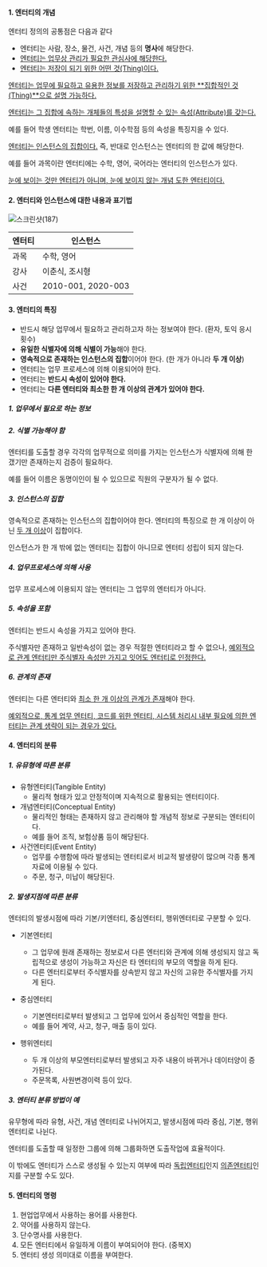 #### 1. 엔터티의 개념



엔터티 정의의 공통점은 다음과 같다

- 엔터티는 사람, 장소, 물건, 사건, 개념 등의 **명사**에 해당한다.
- <u>엔터티는 업무상 관리가 필요한 관심사에 해당한다.</u>
- <u>엔터티는 저장이 되기 위한 어떤 것(Thing)이다.</u>

<u>엔터티는 업무에 필요하고 유용한 정보를 저장하고 관리하기 위한 **집합적인 것(Thing)**으로 설명 가능하다.</u>

<u>엔터티는 그 집합에 속하는 개체들의 특성을 설명할 수 있는 속성(Attribute)를 갖는다.</u>

예를 들어 학생 엔터티는 학번, 이름, 이수학점 등의 속성을 특징지을 수 있다.

<u>엔터티는 인스턴스의 집합이다.</u> 즉, 반대로 인스턴스는 엔터티의 한 값에 해당한다.

예를 들어 과목이란 엔터티에는 수학, 영어, 국어라는 엔터티의 인스턴스가 있다.

<u>눈에 보이는 것만 엔터티가 아니며, 눈에 보이지 않는 개념 도한 엔터티이다.</u>



#### 2. 엔터티와 인스턴스에 대한 내용과 표기법



![스크린샷(187)](https://user-images.githubusercontent.com/50413112/108829540-a632d880-760b-11eb-921c-bafb2d847547.png)

| 엔터티 | 인스턴스           |
| ------ | ------------------ |
| 과목   | 수학, 영어         |
| 강사   | 이춘식, 조시형     |
| 사건   | 2010-001, 2020-003 |



#### 3. 엔터티의 특징

- 반드시 해당 업무에서 필요하고 관리하고자 하는 정보여야 한다. (환자, 토익 응시 횟수)
- **유일한 식별자에 의해 식별이 가능**해야 한다.
- **영속적으로 존재하는 인스턴스의 집합**이어야 한다. (한 개가 아니라 **두 개 이상**)
- 엔터티는 업무 프로세스에 의해 이용되어야 한다.
- 엔터티는 **반드시 속성이 있어야 한다.**
- 엔터티는 **다른 엔터티와 최소한 한 개 이상의 관계가 있어야 한다.**



##### 1. 업무에서 필요로 하는 정보

##### 2. 식별 가능해야 함

엔터티를 도출할 경우 각각의 업무적으로 의미를 가지는 인스턴스가 식별자에 의해 한 갰기만 존재하는지 검증이 필요하다.

예를 들어 이름은 동명이인이 될 수 있으므로 직원의 구분자가 될 수 없다.

##### 3. 인스턴스의 집합

영속적으로 존재하는 인스턴스의 집합이어야 한다. 엔터티의 특징으로 한 개 이상이 아닌 <u>두 개 이상</u>이 집합이다.

인스턴스가 한 개 밖에 없는 엔터티는 집합이 아니므로 엔터티 성립이 되지 않는다.

##### 4. 업무프로세스에 의해 사용

업무 프로세스에 이용되지 않는 엔터티는 그 업무의 엔터티가 아니다.

##### 5. 속성을 포함

엔터티는 반드시 속성을 가지고 있어야 한다.

주식별자만 존재하고 일반속성이 없는 경우 적절한 엔터티라고 할 수 없으나, <u>예외적으로 관계 엔터티만 주식별자 속성만 가지고 잇어도 엔터티로 인정한다.</u>

##### 6. 관계의 존재

엔터티는 다른 엔터티와 <u>최소 한 개 이상의 관계가 존재</u>해야 한다.

<u>예외적으로, 통계 업무 엔터티, 코드를 위한 엔터티, 시스템 처리시 내부 필요에 의한 엔터티는 관계 생략이 되는 경우가 있다.</u>



#### 4. 엔터티의 분류



##### 1. 유뮤형에 따른 분류

- 유형엔터티(Tangible Entity)
  - 물리적 형태가 있고 안정적이며 지속적으로 활용되는 엔터티이다.
- 개념엔터티(Conceptual Entity)
  - 물리적인 형태는 존재하지 않고 관리해야 할 개념적 정보로 구분되는 엔터티이다. 
  - 예를 들어 조직, 보험상품 등이 해당된다.
- 사건엔터티(Event Entity)
  - 업무를 수행함에 따라 발생되는 엔터티로서 비교적 발생량이 많으며 각종 통계자료에 이용될 수 있다.
  - 주문, 청구, 미납이 해당된다.



##### 2. 발생지점에 따른 분류

엔터티의 발생시점에 따라 기본/키엔터티, 중심엔터티, 행위엔터티로 구분할 수 있다.

- 기본엔터티
  - 그 업무에 원래 존재하는 정보로서 다른 엔터티와 관계에 의해 생성되지 않고 독립적으로 생성이 가능하고 자신은 타 엔터티의 부모의 역할을 하게 된다.
  - 다른 엔터티로부터 주식별자를 상속받지 않고 자신의 고유한 주식별자를 가지게 된다.

- 중심엔터티
  - 기본엔터티로부터 발생되고 그 업무에 있어서 중심적인 역할을 한다.
  - 예를 들어 계약, 사고, 청구, 매출 등이 있다.
- 행위엔터티
  - 두 개 이상의 부모엔터티로부터 발생되고 자주 내용이 바뀌거나 데이터양이 증가된다.
  - 주문목록, 사원변경이력 등이 있다.



##### 3. 엔터티 분류 방법이 예

유무형에 따라 유형, 사건, 개념 엔터티로 나뉘어지고, 발생시점에 따라 중심, 기본, 행위 엔터티로 나뉜다.

엔터티를 도출할 때 일정한 그룹에 의해 그룹화하면 도출작업에 효율적이다.

이 밖에도 엔터티가 스스로 생성될 수 있는지 여부에 따라 <u>독립엔터티</u>인지 <u>의존엔터티</u>인지를 구분할 수도 있다.



#### 5. 엔터티의 명령

1. 현업업무에서 사용하는 용어를 사용한다.
2. 약어를 사용하지 않는다.
3. 단수명사를 사용한다.
4. 모든 엔터티에서 유일하게 이름이 부여되어야 한다. (중복X)
5. 엔터티 생성 의미대로 이름을 부여한다.